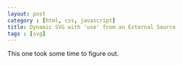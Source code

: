 ```yaml
---
layout: post
category : [html, css, javascript]
title: Dynamic SVG with 'use' from an External Source
tags : [svg]
---
```


This one took some time to figure out.
